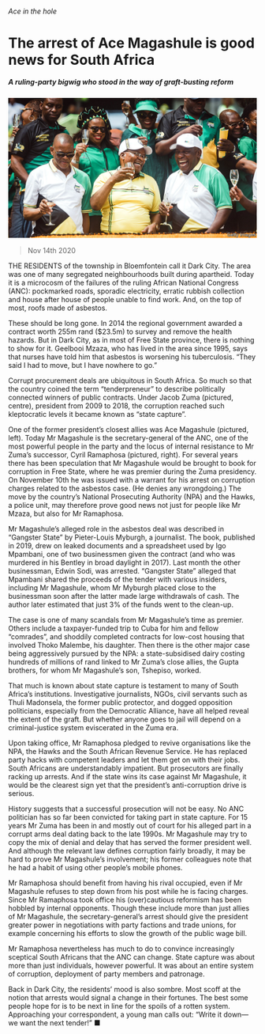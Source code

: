 ###### Ace in the hole

# The arrest of Ace Magashule is good news for South Africa 

##### A ruling-party bigwig who stood in the way of graft-busting reform 

![image](images/20201114_MAP002_1.jpg) 

> Nov 14th 2020 

THE RESIDENTS of the township in Bloemfontein call it Dark City. The area was one of many segregated neighbourhoods built during apartheid. Today it is a microcosm of the failures of the ruling African National Congress (ANC): pockmarked roads, sporadic electricity, erratic rubbish collection and house after house of people unable to find work. And, on the top of most, roofs made of asbestos.

These should be long gone. In 2014 the regional government awarded a contract worth 255m rand ($23.5m) to survey and remove the health hazards. But in Dark City, as in most of Free State province, there is nothing to show for it. Geelbooi Mzaza, who has lived in the area since 1995, says that nurses have told him that asbestos is worsening his tuberculosis. “They said I had to move, but I have nowhere to go.”


Corrupt procurement deals are ubiquitous in South Africa. So much so that the country coined the term “tenderpreneur” to describe politically connected winners of public contracts. Under Jacob Zuma (pictured, centre), president from 2009 to 2018, the corruption reached such kleptocratic levels it became known as “state capture”.

One of the former president’s closest allies was Ace Magashule (pictured, left). Today Mr Magashule is the secretary-general of the ANC, one of the most powerful people in the party and the locus of internal resistance to Mr Zuma’s successor, Cyril Ramaphosa (pictured, right). For several years there has been speculation that Mr Magashule would be brought to book for corruption in Free State, where he was premier during the Zuma presidency. On November 10th he was issued with a warrant for his arrest on corruption charges related to the asbestos case. (He denies any wrongdoing.) The move by the country’s National Prosecuting Authority (NPA) and the Hawks, a police unit, may therefore prove good news not just for people like Mr Mzaza, but also for Mr Ramaphosa.

Mr Magashule’s alleged role in the asbestos deal was described in “Gangster State” by Pieter-Louis Myburgh, a journalist. The book, published in 2019, drew on leaked documents and a spreadsheet used by Igo Mpambani, one of two businessmen given the contract (and who was murdered in his Bentley in broad daylight in 2017). Last month the other businessman, Edwin Sodi, was arrested. “Gangster State” alleged that Mpambani shared the proceeds of the tender with various insiders, including Mr Magashule, whom Mr Myburgh placed close to the businessman soon after the latter made large withdrawals of cash. The author later estimated that just 3% of the funds went to the clean-up.

The case is one of many scandals from Mr Magashule’s time as premier. Others include a taxpayer-funded trip to Cuba for him and fellow “comrades”, and shoddily completed contracts for low-cost housing that involved Thoko Malembe, his daughter. Then there is the other major case being aggressively pursued by the NPA: a state-subsidised dairy costing hundreds of millions of rand linked to Mr Zuma’s close allies, the Gupta brothers, for whom Mr Magashule’s son, Tshepiso, worked.

That much is known about state capture is testament to many of South Africa’s institutions. Investigative journalists, NGOs, civil servants such as Thuli Madonsela, the former public protector, and dogged opposition politicians, especially from the Democratic Alliance, have all helped reveal the extent of the graft. But whether anyone goes to jail will depend on a criminal-justice system eviscerated in the Zuma era.

Upon taking office, Mr Ramaphosa pledged to revive organisations like the NPA, the Hawks and the South African Revenue Service. He has replaced party hacks with competent leaders and let them get on with their jobs. South Africans are understandably impatient. But prosecutors are finally racking up arrests. And if the state wins its case against Mr Magashule, it would be the clearest sign yet that the president’s anti-corruption drive is serious.

History suggests that a successful prosecution will not be easy. No ANC politician has so far been convicted for taking part in state capture. For 15 years Mr Zuma has been in and mostly out of court for his alleged part in a corrupt arms deal dating back to the late 1990s. Mr Magashule may try to copy the mix of denial and delay that has served the former president well. And although the relevant law defines corruption fairly broadly, it may be hard to prove Mr Magashule’s involvement; his former colleagues note that he had a habit of using other people’s mobile phones.

Mr Ramaphosa should benefit from having his rival occupied, even if Mr Magashule refuses to step down from his post while he is facing charges. Since Mr Ramaphosa took office his (over)cautious reformism has been hobbled by internal opponents. Though these include more than just allies of Mr Magashule, the secretary-general’s arrest should give the president greater power in negotiations with party factions and trade unions, for example concerning his efforts to slow the growth of the public wage bill.

Mr Ramaphosa nevertheless has much to do to convince increasingly sceptical South Africans that the ANC can change. State capture was about more than just individuals, however powerful. It was about an entire system of corruption, deployment of party members and patronage.

Back in Dark City, the residents’ mood is also sombre. Most scoff at the notion that arrests would signal a change in their fortunes. The best some people hope for is to be next in line for the spoils of a rotten system. Approaching your correspondent, a young man calls out: “Write it down—we want the next tender!” ■

